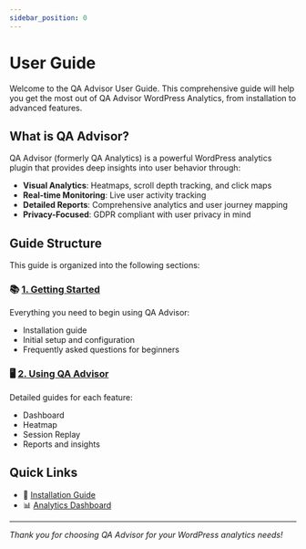 ```yaml
---
sidebar_position: 0
---
```


# User Guide

Welcome to the QA Advisor User Guide. This comprehensive guide will help you get the most out of QA Advisor WordPress Analytics, from installation to advanced features.

## What is QA Advisor?

QA Advisor (formerly QA Analytics) is a powerful WordPress analytics plugin that provides deep insights into user behavior through:

- **Visual Analytics**: Heatmaps, scroll depth tracking, and click maps
- **Real-time Monitoring**: Live user activity tracking
- **Detailed Reports**: Comprehensive analytics and user journey mapping
- **Privacy-Focused**: GDPR compliant with user privacy in mind

## Guide Structure

This guide is organized into the following sections:

### 📚 [1. Getting Started](/docs/user-manual/getting-started)
Everything you need to begin using QA Advisor:
- Installation guide
- Initial setup and configuration
- Frequently asked questions for beginners

### 🖥️ [2. Using QA Advisor](/docs/user-manual/screens-and-operations)
Detailed guides for each feature:
- Dashboard
- Heatmap
- Session Replay
- Reports and insights

## Quick Links

- 🚀 [Installation Guide](/docs/user-manual/getting-started/installation)
- 📊 [Analytics Dashboard](/docs/user-manual/screens-and-operations/dashboard)


---

*Thank you for choosing QA Advisor for your WordPress analytics needs!*
